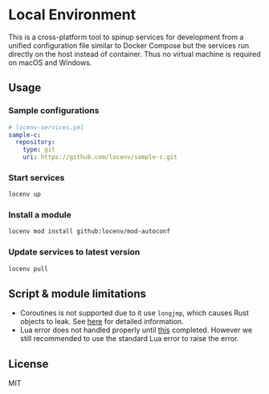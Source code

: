 # Local Environment

This is a cross-platform tool to spinup services for development from a unified configuration file similar to Docker Compose but the services run directly on
the host instead of container. Thus no virtual machine is required on macOS and Windows.

## Usage

### Sample configurations

```yaml
# locenv-services.yml
sample-c:
  repository:
    type: git
    uri: https://github.com/locenv/sample-c.git
```

### Start services

```sh
locenv up
```

### Install a module

```sh
locenv mod install github:locenv/mod-autoconf
```

### Update services to latest version

```sh
locenv pull
```

## Script & module limitations

- Coroutines is not supported due to it use `longjmp`, which causes Rust objects to leak.
  See [here](https://stackoverflow.com/questions/34303507/lua-coroutines-setjmp-longjmp-clobbering) for detailed information.
- Lua error does not handled properly until [this](https://github.com/rust-lang/rust/issues/74990) completed. However we still recommended to use the standard
  Lua error to raise the error.

## License

MIT
